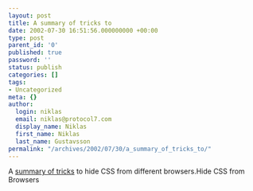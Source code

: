 ```yaml
---
layout: post
title: A summary of tricks to
date: 2002-07-30 16:51:56.000000000 +00:00
type: post
parent_id: '0'
published: true
password: ''
status: publish
categories: []
tags:
- Uncategorized
meta: {}
author:
  login: niklas
  email: niklas@protocol7.com
  display_name: Niklas
  first_name: Niklas
  last_name: Gustavsson
permalink: "/archives/2002/07/30/a_summary_of_tricks_to/"
---
```

A [summary of tricks](http://pixels.pixelpark.com/~koch/hide_css_from_browsers/) to hide CSS from different browsers.Hide CSS from Browsers

